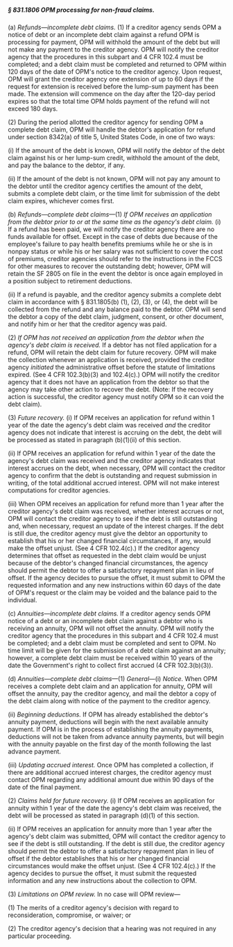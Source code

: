 ##### § 831.1806 OPM processing for non-fraud claims. #####

(a) *Refunds—incomplete debt claims.* (1) If a creditor agency sends OPM a notice of debt or an incomplete debt claim against a refund OPM is processing for payment, OPM will withhold the amount of the debt but will not make any payment to the creditor agency. OPM will notify the creditor agency that the procedures in this subpart and 4 CFR 102.4 must be completed; and a debt claim must be completed and returned to OPM within 120 days of the date of OPM's notice to the creditor agency. Upon request, OPM will grant the creditor agency one extension of up to 60 days if the request for extension is received before the lump-sum payment has been made. The extension will commence on the day after the 120-day period expires so that the total time OPM holds payment of the refund will not exceed 180 days.

(2) During the period allotted the creditor agency for sending OPM a complete debt claim, OPM will handle the debtor's application for refund under section 8342(a) of title 5, United States Code, in one of two ways:

(i) If the amount of the debt is known, OPM will notify the debtor of the debt claim against his or her lump-sum credit, withhold the amount of the debt, and pay the balance to the debtor, if any.

(ii) If the amount of the debt is not known, OPM will not pay any amount to the debtor until the creditor agency certifies the amount of the debt, submits a complete debt claim, or the time limit for submission of the debt claim expires, whichever comes first.

(b) *Refunds—complete debt claims*—(1) *If OPM receives an application from the debtor prior to or at the same time as the agency's debt claim.* (i) If a refund has been paid, we will notify the creditor agency there are no funds available for offset. Except in the case of debts due because of the employee's failure to pay health benefits premiums while he or she is in nonpay status or while his or her salary was not sufficient to cover the cost of premiums, creditor agencies should refer to the instructions in the FCCS for other measures to recover the outstanding debt; however, OPM will retain the SF 2805 on file in the event the debtor is once again employed in a position subject to retirement deductions.

(ii) If a refund is payable, and the creditor agency submits a complete debt claim in accordance with § 831.1805(b) (1), (2), (3), or (4), the debt will be collected from the refund and any balance paid to the debtor. OPM will send the debtor a copy of the debt claim, judgment, consent, or other document, and notify him or her that the creditor agency was paid.

(2) *If OPM has not received an application from the debtor when the agency's debt claim is received.* If a debtor has not filed application for a refund, OPM will retain the debt claim for future recovery. OPM will make the collection whenever an application is received, provided the creditor agency *initiated* the administrative offset before the statute of limitations expired. (See 4 CFR 102.3(b)(3) and 102.4(c).) OPM will notify the creditor agency that it does not have an application from the debtor so that the agency may take other action to recover the debt. (Note: If the recovery action is successful, the creditor agency must notify OPM so it can void the debt claim).

(3) *Future recovery.* (i) If OPM receives an application for refund within 1 year of the date the agency's debt claim was received *and* the creditor agency does not indicate that interest is accruing on the debt, the debt will be processed as stated in paragraph (b)(1)(ii) of this section.

(ii) If OPM receives an application for refund within 1 year of the date the agency's debt claim was received and the creditor agency indicates that interest accrues on the debt, when necessary, OPM will contact the creditor agency to confirm that the debt is outstanding and request submission in writing, of the total additional accrued interest. OPM will not make interest computations for creditor agencies.

(iii) When OPM receives an application for refund more than 1 year after the creditor agency's debt claim was received, whether interest accrues or not, OPM will contact the creditor agency to see if the debt is still outstanding and, when necessary, request an update of the interest charges. If the debt is still due, the creditor agency must give the debtor an opportunity to establish that his or her changed financial circumstances, if any, would make the offset unjust. (See 4 CFR 102.4(c).) If the creditor agency determines that offset as requested in the debt claim would be unjust because of the debtor's changed financial circumstances, the agency should permit the debtor to offer a satisfactory repayment plan in lieu of offset. If the agency decides to pursue the offset, it must submit to OPM the requested information and any new instructions within 60 days of the date of OPM's request or the claim may be voided and the balance paid to the individual.

(c) *Annuities—incomplete debt claims.* If a creditor agency sends OPM notice of a debt or an incomplete debt claim against a debtor who is receiving an annuity, OPM will not offset the annuity. OPM will notify the creditor agency that the procedures in this subpart and 4 CFR 102.4 must be completed; and a debt claim must be completed and sent to OPM. No time limit will be given for the submission of a debt claim against an annuity; however, a complete debt claim must be received within 10 years of the date the Government's right to collect first accrued (4 CFR 102.3(b)(3)).

(d) *Annuities—complete debt claims*—(1) *General*—(i) *Notice.* When OPM receives a complete debt claim and an application for annuity, OPM will offset the annuity, pay the creditor agency, and mail the debtor a copy of the debt claim along with notice of the payment to the creditor agency.

(ii) *Beginning deductions.* If OPM has already established the debtor's annuity payment, deductions will begin with the next available annuity payment. If OPM is in the process of establishing the annuity payments, deductions will not be taken from advance annuity payments, but will begin with the annuity payable on the first day of the month following the last advance payment.

(iii) *Updating accrued interest.* Once OPM has completed a collection, if there are additional accrued interest charges, the creditor agency must contact OPM regarding any additional amount due within 90 days of the date of the final payment.

(2) *Claims held for future recovery.* (i) If OPM receives an application for annuity within 1 year of the date the agency's debt claim was received, the debt will be processed as stated in paragraph (d)(1) of this section.

(ii) If OPM receives an application for annuity more than 1 year after the agency's debt claim was submitted, OPM will contact the creditor agency to see if the debt is still outstanding. If the debt is still due, the creditor agency should permit the debtor to offer a satisfactory repayment plan in lieu of offset if the debtor establishes that his or her changed financial circumstances would make the offset unjust. (See 4 CFR 102.4(c).) If the agency decides to pursue the offset, it must submit the requested information and any new instructions about the collection to OPM.

(3) *Limitations on OPM review.* In no case will OPM review—

(1) The merits of a creditor agency's decision with regard to reconsideration, compromise, or waiver; or

(2) The creditor agency's decision that a hearing was not required in any particular proceeding.